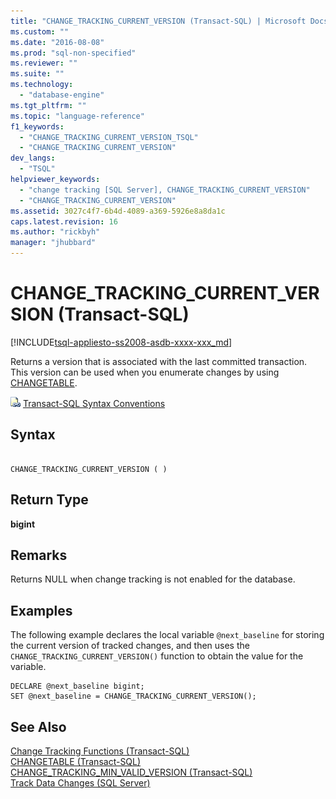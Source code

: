 ```yaml
---
title: "CHANGE_TRACKING_CURRENT_VERSION (Transact-SQL) | Microsoft Docs"
ms.custom: ""
ms.date: "2016-08-08"
ms.prod: "sql-non-specified"
ms.reviewer: ""
ms.suite: ""
ms.technology: 
  - "database-engine"
ms.tgt_pltfrm: ""
ms.topic: "language-reference"
f1_keywords: 
  - "CHANGE_TRACKING_CURRENT_VERSION_TSQL"
  - "CHANGE_TRACKING_CURRENT_VERSION"
dev_langs: 
  - "TSQL"
helpviewer_keywords: 
  - "change tracking [SQL Server], CHANGE_TRACKING_CURRENT_VERSION"
  - "CHANGE_TRACKING_CURRENT_VERSION"
ms.assetid: 3027c4f7-6b4d-4089-a369-5926e8a8da1c
caps.latest.revision: 16
ms.author: "rickbyh"
manager: "jhubbard"
---
```

# CHANGE_TRACKING_CURRENT_VERSION (Transact-SQL)
[!INCLUDE[tsql-appliesto-ss2008-asdb-xxxx-xxx_md](../../../relational-databases/import-export/includes/tsql-appliesto-ss2008-asdb-xxxx-xxx-md.md)]

  Returns a version that is associated with the last committed transaction. This version can be used when you enumerate changes by using [CHANGETABLE](../../../relational-databases/reference/system-functions/changetable-transact-sql.md).  
  
 ![Topic link icon](../../../database-engine/configure/windows/media/topic-link.gif "Topic link icon") [Transact-SQL Syntax Conventions](../../../t-sql/language-elements/transact-sql-syntax-conventions-transact-sql.md)  
  
## Syntax  
  
```  
  
CHANGE_TRACKING_CURRENT_VERSION ( )  
```  
  
## Return Type  
 **bigint**  
  
## Remarks  
 Returns NULL when change tracking is not enabled for the database.  
  
## Examples  
 The following example declares the local variable `@next_baseline` for storing the current version of tracked changes, and then uses the `CHANGE_TRACKING_CURRENT_VERSION()` function to obtain the value for the variable.  
  
```tsql  
DECLARE @next_baseline bigint;  
SET @next_baseline = CHANGE_TRACKING_CURRENT_VERSION();  
```  
  
## See Also  
 [Change Tracking Functions &#40;Transact-SQL&#41;](../../../relational-databases/reference/system-functions/change-tracking-functions-transact-sql.md)   
 [CHANGETABLE &#40;Transact-SQL&#41;](../../../relational-databases/reference/system-functions/changetable-transact-sql.md)   
 [CHANGE_TRACKING_MIN_VALID_VERSION &#40;Transact-SQL&#41;](../../../relational-databases/reference/system-functions/change-tracking-min-valid-version-transact-sql.md)   
 [Track Data Changes &#40;SQL Server&#41;](../../../relational-databases/track-changes/track-data-changes-sql-server.md)  
  
  